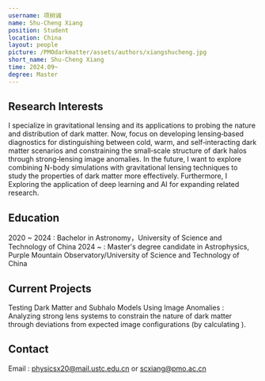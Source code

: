 ```yaml
---
username: 项树诚
name: Shu-Cheng Xiang
position: Student
location: China
layout: people
picture: /PMOdarkmatter/assets/authors/xiangshucheng.jpg
short_name: Shu-Cheng Xiang
time: 2024.09~
degree: Master
---
```


## Research Interests
I specialize in gravitational lensing and its applications to probing the nature and distribution of
dark matter.
Now, focus on developing lensing‐based diagnostics for distinguishing between cold, warm, and
self‐interacting dark matter scenarios and constraining the small‐scale structure of dark halos
through strong‐lensing image anomalies.
In the future, I want to explore combining N-body simulations with gravitational lensing
techniques to study the properties of dark matter more effectively. Furthermore, I Exploring the
application of deep learning and AI for expanding related research.
## Education
2020 ~ 2024 : Bachelor in Astronomy，University of Science and Technology of China
2024 ~ : Master's degree candidate in Astrophysics, Purple Mountain Observatory/University
of Science and Technology of China
## Current Projects
Testing Dark Matter and Subhalo Models Using Image Anomalies : Analyzing strong lens
systems to constrain the nature of dark matter through deviations from expected image
configurations (by calculating ).
## Contact
Email : physicsx20@mail.ustc.edu.cn or scxiang@pmo.ac.cn
